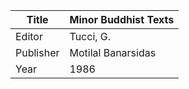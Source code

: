 |Title | Minor Buddhist Texts 
| --- | --- 
|Editor | Tucci, G.
|Publisher | Motilal Banarsidas
|Year | 1986